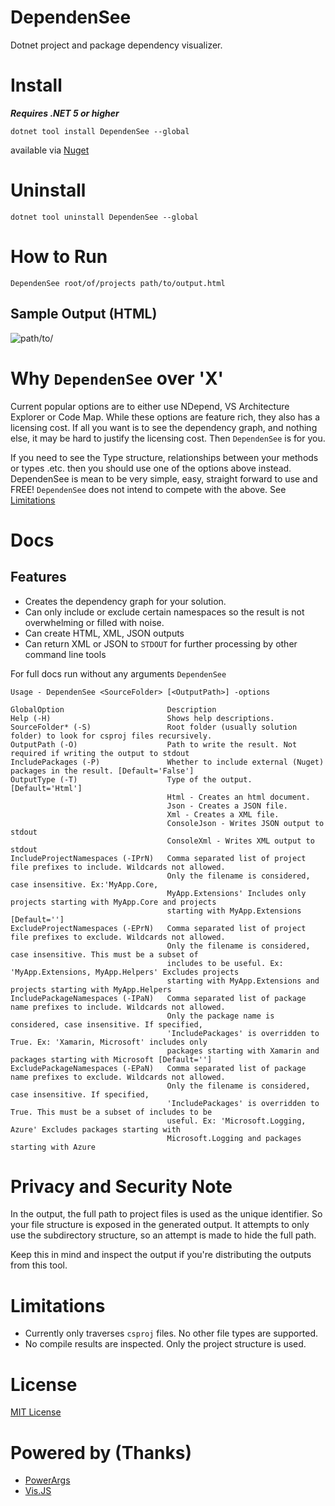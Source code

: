 # DependenSee
Dotnet project and package dependency visualizer.

# Install

 ***Requires .NET 5 or higher***

`dotnet tool install DependenSee --global`

available via [Nuget](https://www.nuget.org/packages/DependenSee)

# Uninstall
`dotnet tool uninstall DependenSee --global`

# How to Run

`DependenSee root/of/projects path/to/output.html`


## Sample Output (HTML)

![path/to/](https://raw.githubusercontent.com/madushans/DependenSee/main/sample-output.png)


# Why `DependenSee` over 'X'

Current popular options are to either use NDepend, VS Architecture Explorer or Code Map. While these options are feature rich, they also has a licensing cost. If all you want is to see the dependency graph, and nothing else, it may be hard to justify the licensing cost. Then `DependenSee` is for you.

If you need to see the Type structure, relationships between your methods or types .etc. then you should use one of the options above instead. DependenSee is mean to be very simple, easy, straight forward to use and FREE! `DependenSee` does not intend to compete with the above. See [Limitations](#Limitations)

# Docs

## Features

- Creates the dependency graph for your solution.
- Can only include or exclude certain namespaces so the result is not overwhelming or filled with noise.
- Can create HTML, XML, JSON outputs
- Can return XML or JSON to `STDOUT` for further processing by other command line tools
 
For full docs run without any arguments
`DependenSee`

````
Usage - DependenSee <SourceFolder> [<OutputPath>] -options

GlobalOption                       Description
Help (-H)                          Shows help descriptions.
SourceFolder* (-S)                 Root folder (usually solution folder) to look for csproj files recursively.
OutputPath (-O)                    Path to write the result. Not required if writing the output to stdout
IncludePackages (-P)               Whether to include external (Nuget) packages in the result. [Default='False']
OutputType (-T)                    Type of the output. [Default='Html']
                                   Html - Creates an html document.
                                   Json - Creates a JSON file.
                                   Xml - Creates a XML file.
                                   ConsoleJson - Writes JSON output to stdout
                                   ConsoleXml - Writes XML output to stdout
IncludeProjectNamespaces (-IPrN)   Comma separated list of project file prefixes to include. Wildcards not allowed.
                                   Only the filename is considered, case insensitive. Ex:'MyApp.Core,
                                   MyApp.Extensions' Includes only projects starting with MyApp.Core and projects
                                   starting with MyApp.Extensions [Default='']
ExcludeProjectNamespaces (-EPrN)   Comma separated list of project file prefixes to exclude. Wildcards not allowed.
                                   Only the filename is considered, case insensitive. This must be a subset of
                                   includes to be useful. Ex: 'MyApp.Extensions, MyApp.Helpers' Excludes projects
                                   starting with MyApp.Extensions and projects starting with MyApp.Helpers
IncludePackageNamespaces (-IPaN)   Comma separated list of package name prefixes to include. Wildcards not allowed.
                                   Only the package name is considered, case insensitive. If specified,
                                   'IncludePackages' is overridden to True. Ex: 'Xamarin, Microsoft' includes only
                                   packages starting with Xamarin and packages starting with Microsoft [Default='']
ExcludePackageNamespaces (-EPaN)   Comma separated list of package name prefixes to exclude. Wildcards not allowed.
                                   Only the filename is considered, case insensitive. If specified,
                                   'IncludePackages' is overridden to True. This must be a subset of includes to be
                                   useful. Ex: 'Microsoft.Logging, Azure' Excludes packages starting with
                                   Microsoft.Logging and packages starting with Azure
````

# Privacy and Security Note

In the output, the full path to project files is used as the unique identifier. So your file structure is exposed in the generated output. It attempts to only use the subdirectory structure, so an attempt is made to hide the full path.

Keep this in mind and inspect the output if you're distributing the outputs from this tool.

# Limitations

- Currently only traverses `csproj` files. No other file types are supported.
- No compile results are inspected. Only the project structure is used.

# License 
 [MIT License](https://github.com/madushans/DependenSee/blob/main/LICENSE)

 # Powered by (Thanks)

 - [PowerArgs](https://github.com/adamabdelhamed/PowerArgs)
 - [Vis.JS](https://visjs.org/)

